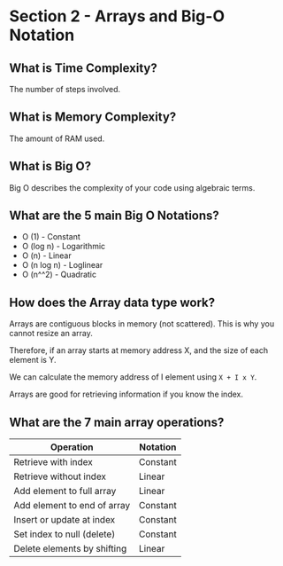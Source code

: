 # Section 2 - Arrays and Big-O Notation

## What is Time Complexity?

The number of steps involved.

## What is Memory Complexity?

The amount of RAM used.

## What is Big O?

Big O describes the complexity of your code using algebraic terms.

## What are the 5 main Big O Notations?

- O (1) - Constant
- O (log n) - Logarithmic
- O (n) - Linear
- O (n log n) - Loglinear
- O (n^^2) - Quadratic

## How does the Array data type work?

Arrays are contiguous blocks in memory (not scattered). This is why you cannot resize an array.

Therefore, if an array starts at memory address X, and the size of each element is Y.

We can calculate the memory address of I element using `X + I x Y`.

Arrays are good for retrieving information if you know the index.

## What are the 7 main array operations?

| **Operation**               | **Notation** |
|-----------------------------|--------------|
| Retrieve with index         | Constant     |
| Retrieve without index      | Linear       |
| Add element to full array   | Linear       |
| Add element to end of array | Constant     |
| Insert or update at index   | Constant     |
| Set index to null (delete)  | Constant     |
| Delete elements by shifting | Linear       |